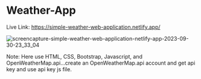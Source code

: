 # Weather-App
Live Link: https://simple-weather-web-application.netlify.app/

![screencapture-simple-weather-web-application-netlify-app-2023-09-30-23_33_04](https://github.com/Rahat848/Weather-App/assets/136954767/10cb3706-1b1a-4d6d-b0e8-9945cdd04d49)


Note: Here use HTML, CSS, Bootstrap, Javascript, and OpenWeatherMap.api...create an OpenWeatherMap.api account and get api key and use api key js file.

